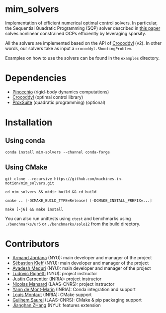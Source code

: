 # mim_solvers
Implementation of efficient numerical optimal control solvers.
In particular, the Sequential Quadratic Programming (SQP) solver described in [this paper](https://laas.hal.science/hal-04330251) solves nonlinear constrained OCPs efficiently by leveraging sparsity.

All the solvers are implemented based on the API of [Crocoddyl](https://github.com/loco-3d/crocoddyl/tree/devel) (v2).
In other words, our solvers take as input a `crocoddyl.ShootingProblem`.

Examples on how to use the solvers can be found in the `examples` directory.

# Dependencies
- [Pinocchio](https://github.com/stack-of-tasks/pinocchio) (rigid-body dynamics computations)
- [Crocoddyl](https://github.com/loco-3d/crocoddyl) (optimal control library)
- [ProxSuite](https://github.com/Simple-Robotics/proxsuite) (quadratic programming) (optional)

# Installation

  ## Using conda

`conda install mim-solvers --channel conda-forge`


  ## Using CMake
`git clone --recursive https://github.com/machines-in-motion/mim_solvers.git`

`cd mim_solvers && mkdir build && cd build`

`cmake .. [-DCMAKE_BUILD_TYPE=Release] [-DCMAKE_INSTALL_PREFIX=...]`

`make [-j6] && make install`

You can also run unittests using `ctest` and benchmarks using `./benchmarks/ur5` or `./benchmarks/solo12` from the build directory.


# Contributors

-   [Armand Jordana](https://github.com/ajordana) (NYU): main developer and manager of the project
-   [Sébastien Kleff](https://github.com/skleff1994) (NYU): main developer and manager of the project
-   [Avadesh Meduri](https://github.com/avadesh02) (NYU): main developer and manager of the project
-   [Ludovic Righetti](https://engineering.nyu.edu/faculty/ludovic-righetti) (NYU): project instructor
-   [Justin Carpentier](https://jcarpent.github.io) (INRIA): project instructor
-   [Nicolas Mansard](http://projects.laas.fr/gepetto/index.php/Members/NicolasMansard) (LAAS-CNRS): project instructor
-   [Yann de Mont-Marin](https://github.com/ymontmarin) (INRIA): Conda integration and support
-   [Louis Montaut](https://github.com/lmontaut) (INRIA): CMake support
-   [Guilhem Saurel](https://github.com/nim65s) (LAAS-CNRS): CMake & pip packaging support
-   [Jianghan ZHang](https://github.com/JianghanZHang) (NYU): features extension

